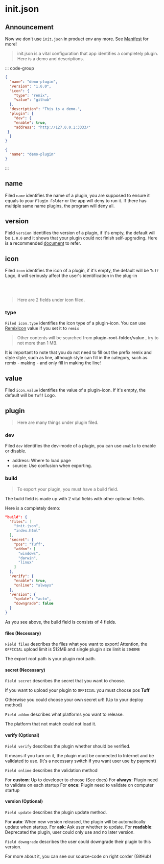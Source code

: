 # init.json

## Announcement

Now we don't use `init.json` in product env any more.
See [Manifest](./manifest.md) for more!

> init.json is a vital configuration that app identifies a completely plugin.
> Here is a demo and descriptions.

::: code-group

``` JSON [Whole]
{
  "name": "demo-plugin",
  "version": "1.0.0",
  "icon": {
    "type": "remix",
    "value": "github"
  },
  "description": "This is a demo.",
  "plugin": {
    "dev": {
    "enable": true,
    "address": "http://127.0.0.1:3333/"
 }
  }
}
```

``` JSON [Simplified]
{
  "name": "demo-plugin"
}
```

:::

## name

Filed `name` identifies the name of a plugin, you are supposed to ensure it equals to your `Plugin Folder` or the app will deny to run it.
If there has multiple same name plugins, the program will deny all.

## version <Badge type="info" text="Optional" /> <Badge type="warning" text="Supposed" />

Field `version` identifies the version of a plugin, if it's empty, the default will be `1.0.0` and it shows that your plugin could not finish self-upgrading.
Here is a recommended [document](https://semver.org/) to refer.

## icon <Badge type="info" text="OPTIONAL" /> <Badge type="warning" text="Supposed" />

Filed `icon` identifies the icon of a plugin, if it's empty, the default will be `Tuff` Logo, it will seriously affect the user's identification in the plug-in

<br />
<br />

> Here are 2 fields under icon filed.

### type <Badge type="info" text="OPTIONAL" />

`Filed icon.type` identifies the icon type of a plugin-icon. You can use [RemixIcon](https://remixicon.com/) value if you set it to `remix`

> Other contents will be searched from **plugin-root-folder/value** , try to not more than 1 MB.

It is important to note that you do not need to fill out the prefix remix and style style, such as line, although style can fill in the category, such as remix - making - and only fill in making the line!

## value <Badge type="info" text="OPTIONAL" /> <Badge type="warning" text="Supposed" />

Filed `icon.value` identifies the value of a plugin-icon. If it's empty, the default will be `Tuff` Logo.

## plugin <Badge type="info" text="OPTIONAL" />

> Here are many things under plugin filed.

### dev <Badge type="danger" text="Beta" />

Filed `dev` identifies the dev-mode of a plugin, you can use `enable` to enable or disable.

- address: Where to load page
- source: Use confusion when exporting. <Badge type="danger" text="Beta" />

### build

> To export your plugin, you must have a build field.

The build field is made up with 2 vital fields with other optional fields.

Here is a completely demo:

``` JSON
"build": {
  "files": [
    "init.json",
    "index.html"
  ],
  "secret": {
    "pos": "Tuff",
    "addon": [
      "windows",
      "darwin",
      "linux"
    ]
  },
  "verify": {
    "enable": true,
    "online": "always"
  },
  "version": {
    "update": "auto",
    "downgrade": false
  }
}
```

As you see above, the build field is consists of 4 fields.

#### files (Necessary)

`Field files` describes the files what you want to export!
Attention, the `OFFICIAL` upload limit is 512MB and single plugin size limit is `2048MB`

The export root path is your plugin root path.

#### secret (Necessary)

`Field secret` describes the secret that you want to choose.

If you want to upload your plugin to `OFFICIAL` you must choose pos **Tuff**

Otherwise you could choose your own secret url! (Up to your deploy method)

`Field addon` describes what platforms you want to release.

The platform that not match could not load it.

#### verify (Optional)

`Field verify` describes the plugin whether should be verified.

It means if you turn on it, the plugin must be connected to Internet and be validated to use.
(It's a necessary switch if you want user use by payment)

`Field online` describes the validation method

For **custom**: Up to developer to choose (See docs)
For **always**: Plugin need to validate on each startup
For **once**: Plugin need to validate on computer startup

#### version (Optional)

`Field update` describes the plugin update method.

For **auto**: When new version released, the plugin will be automatically update when startup.
For **ask**: Ask user whether to update.
For **readable**: Deprecated the plugin, user could only use and no later version.

`Field downgrade` describes the user could downgrade their plugin to this version.

For more about it, you can see our source-code on right corder (GitHub)
